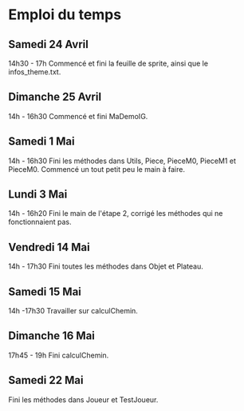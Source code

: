 # Emploi du temps

## Samedi 24 Avril

14h30 - 17h
Commencé et fini la feuille de sprite, ainsi que le infos_theme.txt.

## Dimanche 25 Avril 

14h - 16h30
Commencé et fini MaDemoIG.

## Samedi 1 Mai

14h - 16h30
Fini les méthodes dans Utils, Piece, PieceM0, PieceM1 et PieceM0. Commencé un tout petit peu le main à faire.

## Lundi 3 Mai
14h - 16h20
Fini le main de l'étape 2, corrigé les méthodes qui ne fonctionnaient pas.

## Vendredi 14 Mai
14h - 17h30
Fini toutes les méthodes dans Objet et Plateau.

## Samedi 15 Mai
14h -17h30
Travailler sur calculChemin.

## Dimanche 16 Mai
17h45 - 19h
Fini calculChemin.

## Samedi 22 Mai
Fini les méthodes dans Joueur et TestJoueur.